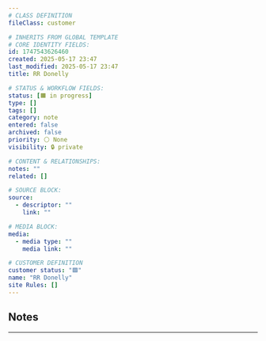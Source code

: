 ```yaml
---
# CLASS DEFINITION
fileClass: customer

# INHERITS FROM GLOBAL TEMPLATE
# CORE IDENTITY FIELDS:
id: 1747543626460
created: 2025-05-17 23:47
last_modified: 2025-05-17 23:47
title: RR Donelly

# STATUS & WORKFLOW FIELDS:
status: [🟧 in progress]
type: []
tags: []
category: note
entered: false
archived: false
priority: ⚪ None
visibility: 🔒 private

# CONTENT & RELATIONSHIPS:
notes: ""
related: []

# SOURCE BLOCK:
source:
  - descriptor: ""
    link: ""

# MEDIA BLOCK:
media:
  - media type: ""
    media link: ""

# CUSTOMER DEFINITION
customer status: "🟩"
name: "RR Donelly"
site Rules: []
---
```


## Notes
---

